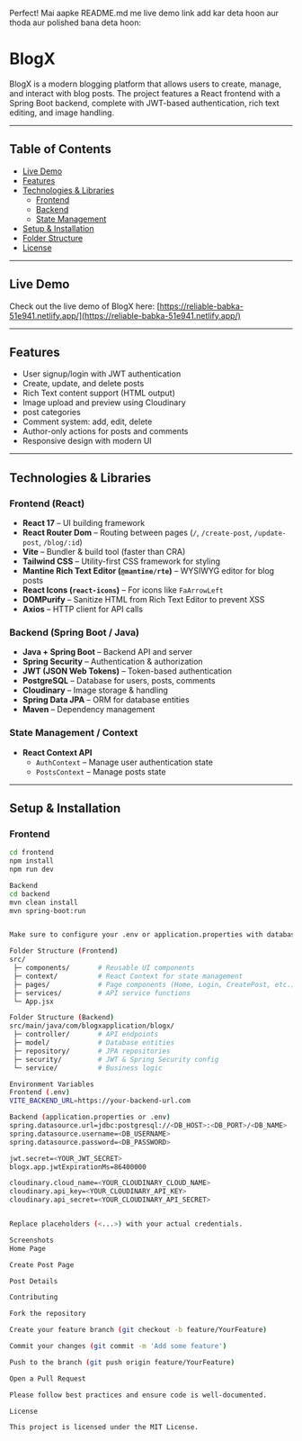 Perfect! Mai aapke README.md me live demo link add kar deta hoon aur thoda aur polished bana deta hoon:

# BlogX

BlogX is a modern blogging platform that allows users to create, manage, and interact with blog posts. The project features a React frontend with a Spring Boot backend, complete with JWT-based authentication, rich text editing, and image handling.

---

## Table of Contents
- [Live Demo](#live-demo)
- [Features](#features)
- [Technologies & Libraries](#technologies--libraries)
  - [Frontend](#frontend)
  - [Backend](#backend)
  - [State Management](#state-management)
- [Setup & Installation](#setup--installation)
- [Folder Structure](#folder-structure)
- [License](#license)

---

## Live Demo

Check out the live demo of BlogX here: [https://reliable-babka-51e941.netlify.app/](https://reliable-babka-51e941.netlify.app/)

---

## Features

- User signup/login with JWT authentication
- Create, update, and delete posts
- Rich Text content support (HTML output)
- Image upload and preview using Cloudinary
- post categories
- Comment system: add, edit, delete
- Author-only actions for posts and comments
- Responsive design with modern UI

---

## Technologies & Libraries

### Frontend (React)
- **React 17** – UI building framework  
- **React Router Dom** – Routing between pages (`/`, `/create-post`, `/update-post`, `/blog/:id`)  
- **Vite** – Bundler & build tool (faster than CRA)  
- **Tailwind CSS** – Utility-first CSS framework for styling  
- **Mantine Rich Text Editor (`@mantine/rte`)** – WYSIWYG editor for blog posts  
- **React Icons (`react-icons`)** – For icons like `FaArrowLeft`  
- **DOMPurify** – Sanitize HTML from Rich Text Editor to prevent XSS  
- **Axios** – HTTP client for API calls  

### Backend (Spring Boot / Java)
- **Java + Spring Boot** – Backend API and server  
- **Spring Security** – Authentication & authorization  
- **JWT (JSON Web Tokens)** – Token-based authentication  
- **PostgreSQL** – Database for users, posts, comments  
- **Cloudinary** – Image storage & handling  
- **Spring Data JPA** – ORM for database entities  
- **Maven** – Dependency management  

### State Management / Context
- **React Context API**  
  - `AuthContext` – Manage user authentication state  
  - `PostsContext` – Manage posts state  

---

## Setup & Installation

### Frontend
```bash
cd frontend
npm install
npm run dev

Backend
cd backend
mvn clean install
mvn spring-boot:run


Make sure to configure your .env or application.properties with database credentials, JWT secret, and Cloudinary keys.

Folder Structure (Frontend)
src/
 ├─ components/       # Reusable UI components
 ├─ context/          # React Context for state management
 ├─ pages/            # Page components (Home, Login, CreatePost, etc.)
 ├─ services/         # API service functions
 └─ App.jsx

Folder Structure (Backend)
src/main/java/com/blogxapplication/blogx/
 ├─ controller/       # API endpoints
 ├─ model/            # Database entities
 ├─ repository/       # JPA repositories
 ├─ security/         # JWT & Spring Security config
 └─ service/          # Business logic

Environment Variables
Frontend (.env)
VITE_BACKEND_URL=https://your-backend-url.com

Backend (application.properties or .env)
spring.datasource.url=jdbc:postgresql://<DB_HOST>:<DB_PORT>/<DB_NAME>
spring.datasource.username=<DB_USERNAME>
spring.datasource.password=<DB_PASSWORD>

jwt.secret=<YOUR_JWT_SECRET>
blogx.app.jwtExpirationMs=86400000

cloudinary.cloud_name=<YOUR_CLOUDINARY_CLOUD_NAME>
cloudinary.api_key=<YOUR_CLOUDINARY_API_KEY>
cloudinary.api_secret=<YOUR_CLOUDINARY_API_SECRET>


Replace placeholders (<...>) with your actual credentials.

Screenshots
Home Page

Create Post Page

Post Details

Contributing

Fork the repository

Create your feature branch (git checkout -b feature/YourFeature)

Commit your changes (git commit -m 'Add some feature')

Push to the branch (git push origin feature/YourFeature)

Open a Pull Request

Please follow best practices and ensure code is well-documented.

License

This project is licensed under the MIT License.
